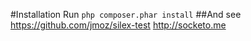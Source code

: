 #Installation
    Run `php composer.phar install`
##And see
    https://github.com/jmoz/silex-test
    http://socketo.me
